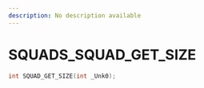 ```yaml
---
description: No description available 
---
```


# SQUADS\_SQUAD_GET_SIZE

```cpp
int SQUAD_GET_SIZE(int _Unk0);
```